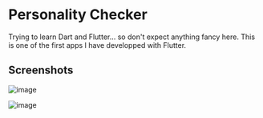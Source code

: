 # Personality Checker
Trying to learn Dart and Flutter... so don't expect anything fancy here. This is one of the first apps I have developped with Flutter.

## Screenshots

![image](https://user-images.githubusercontent.com/39222224/134983388-54042cac-1b23-40ba-a8f6-43090b646cec.png)

![image](https://user-images.githubusercontent.com/39222224/134983433-da60a2fd-8921-4dfa-a234-91375656f9c6.png)
